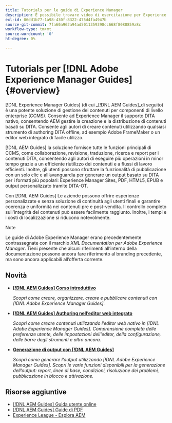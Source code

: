 ```yaml
---
title: Tutorials per le guide di Experience Manager
description: È possibile trovare video di esercitazione per Experience Manager Guide (precedentemente XML Documentation for Adobe Experience Manager). Informazioni sul supporto DITA nativo e sull'authoring strutturato in Experience Manager.
exl-id: 06dd1b77-1a98-430f-8322-475d4fa4947b
source-git-commit: 7fa60a962a94ad5011359398cc668f8080859a8c
workflow-type: tm+mt
source-wordcount: '0'
ht-degree: 0%

---
```


# Tutorials per [!DNL Adobe Experience Manager Guides] {#overview}

[!DNL Experience Manager Guides] (di cui _[!DNL AEM Guides]_di seguito) è una potente soluzione di gestione dei contenuti per componenti di livello enterprise (CCMS). Consente ad Experience Manager il supporto DITA nativo, consentendo AEM gestire la creazione e la distribuzione di contenuti basati su DITA. Consente agli autori di creare contenuti utilizzando qualsiasi strumento di authoring DITA offline, ad esempio Adobe FrameMaker o un editor web integrato di facile utilizzo.

[!DNL AEM Guides] la soluzione fornisce tutte le funzioni principali di CCMS, come collaborazione, revisione, traduzione, ricerca e report per i contenuti DITA, consentendo agli autori di eseguire più operazioni in minor tempo grazie a un efficiente riutilizzo dei contenuti e a flussi di lavoro efficienti. Inoltre, gli utenti possono sfruttare la funzionalità di pubblicazione con un solo clic e all’avanguardia per generare un output basato su DITA per i formati più popolari: Experience Manager Sites, PDF, HTML5, EPUB e output personalizzato tramite DITA-OT.

Con [!DNL AEM Guides] Le aziende possono offrire esperienze personalizzate e senza soluzione di continuità agli utenti finali e garantire coerenza e uniformità nei contenuti pre e post-vendita. Il controllo completo sull&#39;integrità dei contenuti può essere facilmente raggiunto. Inoltre, i tempi e i costi di localizzazione si riducono notevolmente.

>[!NOTE]
> 
> Le guide di Adobe Experience Manager erano precedentemente contrassegnate con il marchio _XML Documentation per Adobe Experience Manager_. Tieni presente che alcuni riferimenti all’interno della documentazione possono ancora fare riferimento al branding precedente, ma sono ancora applicabili all’offerta corrente.

## Novità

* **[[!DNL AEM Guides] Corso introduttivo](../courses/course-1/overview.md)**

   _Scopri come creare, organizzare, creare e pubblicare contenuti con [!DNL Adobe Experience Manager Guides]._


* **[[!DNL AEM Guides] Authoring nell’editor web integrato](../courses/course-3/overview.md)**

   _Scopri come creare contenuti utilizzando l’editor web nativo in  [!DNL Adobe Experience Manager Guides]. Comprensione completa delle preferenze utente, delle impostazioni dell&#39;editor, della configurazione, delle barre degli strumenti e altro ancora._

* **[Generazione di output con [!DNL AEM Guides]](../courses/course-2/overview.md)**

   _Scopri come generare l’output utilizzando [!DNL Adobe Experience Manager Guides]. Scopri le varie funzioni disponibili per la generazione dell’output: report, linee di base, condizioni, risoluzione dei problemi, pubblicazione in blocco e attivazione._


<!--

Dummy links cause validation to fail

## Staff Picks

<table>
<tr>
  <td>
    <a href="#">
      <img alt="400 x 225px" src="myimage.png" />
    </a>
    <div>
      <a href="#">
    <strong>Enablement Content 1</strong>
    </a>
    </div>
    <p>
    <em>A brief description of enablement content.</em>
    <p>
  </td>
   <td>
    <a href="#">
      <img alt="400 x 225px" src="myimage.png" />
    </a>
    <div>
      <a href="#">
    <strong>Enablement Content 1</strong>
    </a>
    </div>
    <p>
    <em>A brief description of enablement content.</em>
    <p>
  </td>
  <td>
    <a href="#">
      <img alt="400 x 225px" src="myimage.png" />
    </a>
    <div>
      <a href="#">
    <strong>Enablement Content 1</strong>
    </a>
    </div>
    <p>
    <em>A brief description of enablement content.</em>
    <p>
  </td>
</tr>
</table>

-->


## Risorse aggiuntive

* [[!DNL AEM Guides] Guida utente online](https://help.adobe.com/en_US/xml-documentation-for-adobe-experience-manager/index.html)
* [[!DNL AEM Guides] Guide di PDF](https://helpx.adobe.com/support/xml-documentation-for-experience-manager.html)
* [Experience League - Esplora AEM](https://experienceleague.adobe.com/?lang=it#recommended/solutions/experience-manager)
